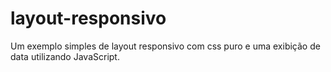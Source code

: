 # layout-responsivo

Um exemplo simples de layout responsivo com css puro e uma exibição de data utilizando JavaScript.
